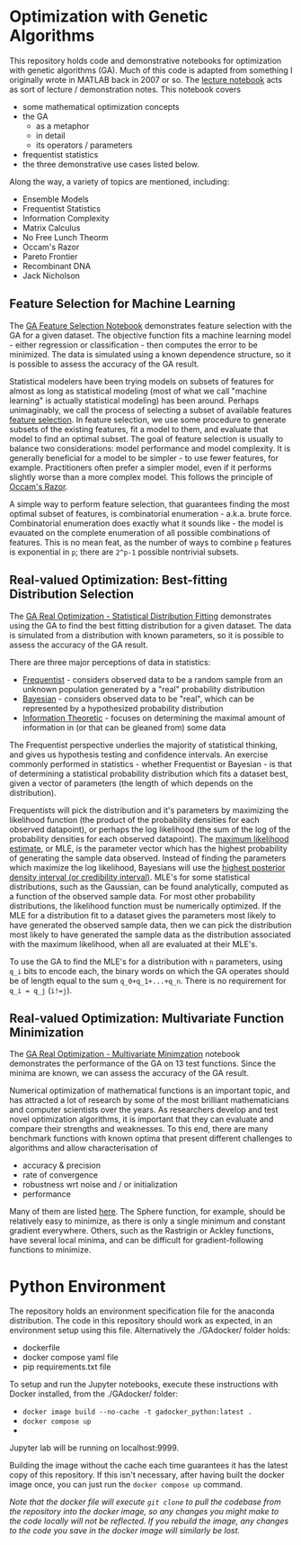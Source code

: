 # Optimization with Genetic Algorithms

This repository holds code and demonstrative notebooks for optimization with genetic algorithms (GA). Much of this code is adapted from something I originally wrote in MATLAB back in 2007 or so. The [lecture notebook](./notebooks/lecture.ipynb) acts as sort of lecture / demonstration notes. This notebook covers

- some mathematical optimization concepts
- the GA
	- as a metaphor
	- in detail
	- its operators / parameters
- frequentist statistics
- the three demonstrative use cases listed below.

Along the way, a variety of topics are mentioned, including:

- Ensemble Models
- Frequentist Statistics
- Information Complexity
- Matrix Calculus
- No Free Lunch Theorm
- Occam's Razor
- Pareto Frontier
- Recombinant DNA
- Jack Nicholson


## Feature Selection for Machine Learning
The [GA Feature Selection Notebook](./notebooks/GA_FeatureSelection.ipynb) demonstrates feature selection with the GA for a given dataset. The objective function fits a machine learning model - either regression or classification - then computes the error to be minimized. The data is simulated using a known dependence structure, so it is possible to assess the accuracy of the GA result.

Statistical modelers have been trying models on subsets of features for almost as long as statistical modeling (most of what we call "machine learning" is actually statistical modeling) has been around. Perhaps unimaginably, we call the process of selecting a subset of available features [feature selection](https://en.wikipedia.org/wiki/Feature_selection). In feature selection, we use some procedure to generate subsets of the existing features, fit a model to them, and evaluate that model to find an optimal subset. The goal of feature selection is usually to balance two considerations: model performance and model complexity. It is generally beneficial for a model to be simpler - to use fewer features, for example. Practitioners often prefer a simpler model, even if it performs slightly worse than a more complex model. This follows the principle of [Occam's Razor](https://en.wikipedia.org/wiki/Occam%27s_razor).

A simple way to perform feature selection, that guarantees finding the most optimal subset of features, is combinatorial enumeration - a.k.a. brute force. Combinatorial enumeration does exactly what it sounds like - the model is evauated on the complete enumeration of all possible combinations of features. This is no mean feat, as the number of ways to combine `p` features is exponential in `p`; there are `2^p-1` possible nontrivial subsets.

## Real-valued Optimization: Best-fitting Distribution Selection
The [GA Real Optimization - Statistical Distribution Fitting](./notebooks/GA_RealOptimization_DistFit.ipynb) demonstrates using the GA to find the best fitting distribution for a given dataset. The data is simulated from a distribution with known parameters, so it is possible to assess the accuracy of the GA result.

There are three major perceptions of data in statistics:

- [Frequentist](https://en.wikipedia.org/wiki/Frequentist_inference) - considers observed data to be a random sample from an unknown population generated by a "real" probability distribution
- [Bayesian](https://en.wikipedia.org/wiki/Bayesian_inference) - considers observed data to be "real", which can be represented by a hypothesized probability distribution
- [Information Theoretic](https://en.wikipedia.org/wiki/Information_theory) - focuses on determining the maximal amount of information in (or that can be gleaned from) some data

The Frequentist perspective underlies the majority of statistical thinking, and gives us hypothesis testing and confidence intervals. An exercise commonly performed in statistics - whether Frequentist or Bayesian - is that of determining a statistical probability distribution which fits a dataset best, given a vector of parameters (the length of which depends on the distribution).

Frequentists will pick the distribution and it's parameters by maximizing the likelihood function (the product of the probability densities for each observed datapoint), or perhaps the log likelihood (the sum of the log of the probability densities for each observed datapoint). The [maximum likelihood estimate](https://en.wikipedia.org/wiki/Maximum_likelihood_estimation), or MLE, is the parameter vector which has the highest probability of generating the sample data observed. Instead of finding the parameters which maximize the log likelihood, Bayesians will use the [highest posterior density interval (or credibility interval)](https://en.wikipedia.org/wiki/Credible_interval). MLE's for some statistical distributions, such as the Gaussian, can be found analytically, computed as a function of the observed sample data. For most other probability distributions, the likelihood function must be numerically optimized. If the MLE for a distribution fit to a dataset gives the parameters most likely to have generated the observed sample data, then we can pick the distribution most likely to have generated the sample data as the distribution associated with the maximum likelihood, when all are evaluated at their MLE's.

To use the GA to find the MLE's for a distribution with `n` parameters, using `q_i` bits to encode each, the binary words on which the GA operates should be of length equal to the sum `q_0+q_1+...+q_n`. There is no requirement for `q_i = q_j` (`i!=j`).


## Real-valued Optimization: Multivariate Function Minimization
The [GA Real Optimization - Multivariate Minimzation](./notebooks/GA_RealOptimization_MultivarMin.ipynb) notebook demonstrates the performance of the GA on 13 test functions. Since the minima are known, we can assess the accuracy of the GA result.

Numerical optimization of mathematical functions is an important topic, and has attracted a lot of research by some of the most brilliant mathematicians and computer scientists over the years. As researchers develop and test novel optimization algorithms, it is important that they can evaluate and compare their strengths and weaknesses. To this end, there are many benchmark functions with known optima that present different challenges to algorithms and allow characterisation of

- accuracy & precision
- rate of convergence
- robustness wrt noise and / or initialization
- performance

Many of them are listed [here](https://en.wikipedia.org/wiki/Test_functions_for_optimization). The Sphere function, for example, should be relatively easy to minimize, as there is only a single minimum and constant gradient everywhere. Others, such as the Rastrigin or Ackley functions, have several local minima, and can be difficult for gradient-following functions to minimize.

# Python Environment
The repository holds an environment specification file for the anaconda distribution. The code in this repository should work as expected, in an environment setup using this file. Alternatively the ./GAdocker/ folder holds:
- dockerfile
- docker compose yaml file
- pip requirements.txt file

To setup and run the Jupyter notebooks, execute these instructions with Docker installed, from the ./GAdocker/ folder:
- `docker image build --no-cache -t gadocker_python:latest .`
- `docker compose up`
- 
Jupyter lab will be running on localhost:9999.

Building the image without the cache each time guarantees it has the latest copy of this repository. If this isn't necessary, after having built the docker image once, you can just run the `docker compose up` command.

*Note that the docker file will execute `git clone` to pull the codebase from the repository into the docker image, so any changes you might make to the code locally will not be reflected. If you rebuild the image, any changes to the code you save in the docker image will similarly be lost.*
